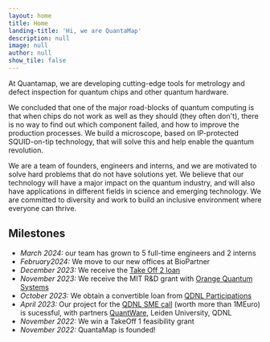 ```yaml
---
layout: home
title: Home
landing-title: 'Hi, we are QuantaMap'
description: null
image: null
author: null
show_tile: false
---
```


At Quantamap, we are developing cutting-edge tools for metrology and defect inspection for quantum chips and other quantum hardware.

We concluded that one of the major road-blocks of quantum computing is that when chips do not work as well as they should (they often don't), there is no way to find out which component failed, and how to improve the production processes. We build a microscope, based on IP-protected SQUID-on-tip technology, that will solve this and help enable the quantum revolution.

We are a team of founders, engineers and interns, and we are motivated to solve hard problems that do not have solutions yet. We believe that our technology will have a major impact on the quantum industry, and will also have applications in different fields in science and emerging technology. We are committed to diversity and work to build an inclusive environment where everyone can thrive.

## Milestones

- *March 2024:* our team has grown to 5 full-time engineers and 2 interns
- *February2024:* We move to our new offices at BioPartner
- *December 2023:* We receive the [Take Off 2 loan](https://www.nwo.nl/nieuws/42-nieuwe-take-off-projecten-kunnen-van-start)
- *November 2023:* We receive the MIT R&D grant with [Orange Quantum Systems](https://orangeqs.com)
- *October 2023:* We obtain a convertible loan from [QDNL Participations](https://www.qdnlparticipations.nl)
- *April 2023:*  Our project for the [QDNL SME call](https://quantumdelta.nl/sme-programme) (worth more than 1MEuro) is sucessful, with partners [QuantWare](https://www.quantware.com), Leiden University, QDNL
- *November 2022:*  We win a TakeOff 1 feasibility grant
- *November 2022:*  QuantaMap is founded!
